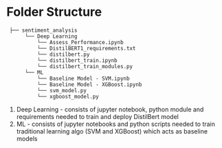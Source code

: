 # Folder Structure
```
 ├── sentiment_analysis
      └── Deep Learning 
          └── Assess_Performance.ipynb
          └── DistilBERT1_requirements.txt
          └── distilbert.py
          └── distilbert_train.ipynb
          └── distilbert_train_modules.py
      └── ML
          └── Baseline Model - SVM.ipynb
          └── Baseline Model - XGBoost.ipynb
          └── svm_model.py
          └── xgboost_model.py
```

1. Deep Learning - consists of jupyter notebook, python module and requirements needed to train and deploy DistilBert model
2. ML - consists of jupyter notebooks and python scripts needed to train traditional learning algo (SVM and XGBoost) which acts as baseline models
